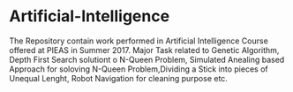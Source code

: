 # Artificial-Intelligence
The Repository contain work performed in Artificial Intelligence Course offered at PIEAS in Summer 2017. Major Task related to Genetic Algorithm,
Depth First Search solutiont o N-Queen Problem, Simulated Anealing based Approach for soloving N-Queen Problem,Dividing a Stick into pieces of Unequal Lenght,
Robot Navigation for cleaning purpose etc.
